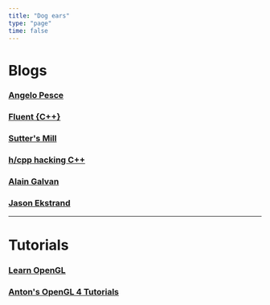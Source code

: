 ```yaml
---
title: "Dog ears"
type: "page"
time: false
---
```

# Blogs
### [Angelo Pesce](https://c0de517e.blogspot.com/)
### [Fluent {C++}](https://www.fluentcpp.com/)
### [Sutter's Mill](https://herbsutter.com/)
### [h/cpp hacking C++](https://hackingcpp.com/index.html) 
### [Alain Galvan](https://alain.xyz/blog)
### [Jason Ekstrand](https://www.jlekstrand.net/jason/blog/)
_________ 

# Tutorials 
### [Learn OpenGL](https://learnopengl.com)
### [Anton's OpenGL 4 Tutorials](https://antongerdelan.net/opengl)
